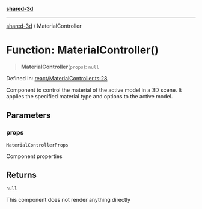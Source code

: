 [**shared-3d**](../README.md)

***

[shared-3d](../globals.md) / MaterialController

# Function: MaterialController()

> **MaterialController**(`props`): `null`

Defined in: [react/MaterialController.ts:28](https://github.com/ysordo/shared-3d/blob/aa08df17a8d7b07be13caf0e053d835d053c41db/src/react/MaterialController.ts#L28)

Component to control the material of the active model in a 3D scene.
It applies the specified material type and options to the active model.

## Parameters

### props

`MaterialControllerProps`

Component properties

## Returns

`null`

This component does not render anything directly
